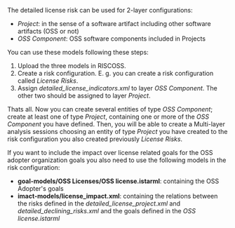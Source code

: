 The detailed license risk can be used for 2-layer configurations: 
- _Project_: in the sense of a software artifact including other software artifacts (OSS or not)
- _OSS Component_: OSS software components included in Projects

You can use these models following these steps:
1. Upload the three models in RISCOSS.
2. Create a risk configuration. E. g. you can create a risk configuration called _License Risks_.
3. Assign _detailed_license_indicators.xml_ to layer _OSS Component_. The other two should be assigned to layer _Project_.

Thats all. Now you can create several entities of type _OSS Component_; create at least one of type _Project_, containing one or more of the _OSS Component_ you have defined. Then, you will be able to create a Multi-layer analysis sessions choosing an entity of type _Project_ you have created to the risk configuration you also created previously _License Risks_.

If you want to include the impact over license related goals for the OSS adopter organization goals you also need to use the following models in the risk configuration:
- **goal-models/OSS Licenses/OSS license.istarml**: containing the OSS Adopter's goals
- **imact-models/license_impact.xml**: containing the relations between the risks defined in the _detailed_license_project.xml_ and _detailed_declining_risks.xml_ and the goals defined in the _OSS license.istarml_
